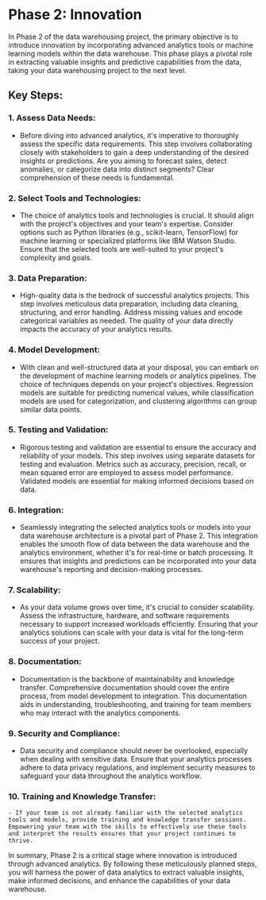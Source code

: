 # Phase 2: Innovation

In Phase 2 of the data warehousing project, the primary objective is to introduce innovation by incorporating advanced analytics tools or machine learning models within the data warehouse. This phase plays a pivotal role in extracting valuable insights and predictive capabilities from the data, taking your data warehousing project to the next level.

## Key Steps:

### 1. Assess Data Needs:
   - Before diving into advanced analytics, it's imperative to thoroughly assess the specific data requirements. This step involves collaborating closely with stakeholders to gain a deep understanding of the desired insights or predictions. Are you aiming to forecast sales, detect anomalies, or categorize data into distinct segments? Clear comprehension of these needs is fundamental.

### 2. Select Tools and Technologies:
   - The choice of analytics tools and technologies is crucial. It should align with the project's objectives and your team's expertise. Consider options such as Python libraries (e.g., scikit-learn, TensorFlow) for machine learning or specialized platforms like IBM Watson Studio. Ensure that the selected tools are well-suited to your project's complexity and goals.

### 3. Data Preparation:
   - High-quality data is the bedrock of successful analytics projects. This step involves meticulous data preparation, including data cleaning, structuring, and error handling. Address missing values and encode categorical variables as needed. The quality of your data directly impacts the accuracy of your analytics results.

### 4. Model Development:
   - With clean and well-structured data at your disposal, you can embark on the development of machine learning models or analytics pipelines. The choice of techniques depends on your project's objectives. Regression models are suitable for predicting numerical values, while classification models are used for categorization, and clustering algorithms can group similar data points.

### 5. Testing and Validation:
   - Rigorous testing and validation are essential to ensure the accuracy and reliability of your models. This step involves using separate datasets for testing and evaluation. Metrics such as accuracy, precision, recall, or mean squared error are employed to assess model performance. Validated models are essential for making informed decisions based on data.

### 6. Integration:
   - Seamlessly integrating the selected analytics tools or models into your data warehouse architecture is a pivotal part of Phase 2. This integration enables the smooth flow of data between the data warehouse and the analytics environment, whether it's for real-time or batch processing. It ensures that insights and predictions can be incorporated into your data warehouse's reporting and decision-making processes.

### 7. Scalability:
   - As your data volume grows over time, it's crucial to consider scalability. Assess the infrastructure, hardware, and software requirements necessary to support increased workloads efficiently. Ensuring that your analytics solutions can scale with your data is vital for the long-term success of your project.

### 8. Documentation:
   - Documentation is the backbone of maintainability and knowledge transfer. Comprehensive documentation should cover the entire process, from model development to integration. This documentation aids in understanding, troubleshooting, and training for team members who may interact with the analytics components.

### 9. Security and Compliance:
   - Data security and compliance should never be overlooked, especially when dealing with sensitive data. Ensure that your analytics processes adhere to data privacy regulations, and implement security measures to safeguard your data throughout the analytics workflow.

### 10. Training and Knowledge Transfer:
    - If your team is not already familiar with the selected analytics tools and models, provide training and knowledge transfer sessions. Empowering your team with the skills to effectively use these tools and interpret the results ensures that your project continues to thrive.

In summary, Phase 2 is a critical stage where innovation is introduced through advanced analytics. By following these meticulously planned steps, you will harness the power of data analytics to extract valuable insights, make informed decisions, and enhance the capabilities of your data warehouse.
